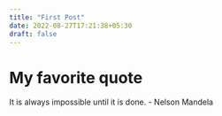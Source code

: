 ```yaml
---
title: "First Post"
date: 2022-08-27T17:21:38+05:30
draft: false
---
```


# My favorite quote

It is always impossible until it is done. - Nelson Mandela

